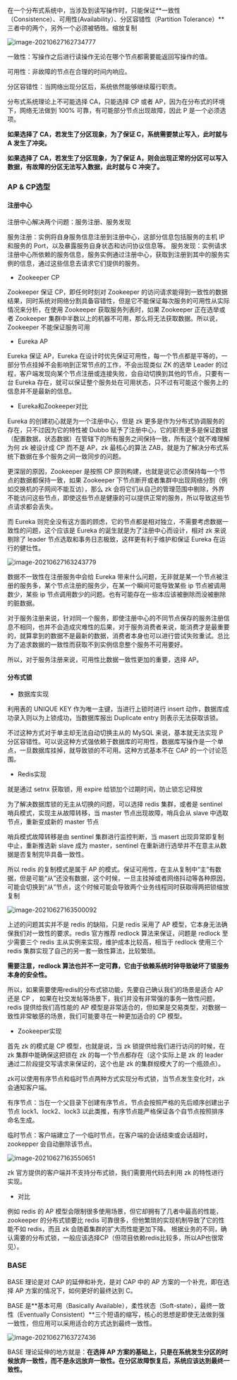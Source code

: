 

在一个分布式系统中，当涉及到读写操作时，只能保证**一致性（Consistence）、可用性(Availability）、分区容错性（Partition Tolerance）**三者中的两个，另外一个必须被牺牲。缩放复制

![image-20210627162734777](images/image-20210627162734777.png)



一致性：写操作之后进行读操作无论在哪个节点都需要能返回写操作的值。 

可用性：非故障的节点在合理的时间内响应。

 分区容错性：当网络出现分区后，系统依然能够继续履行职责。



分布式系统理论上不可能选择 CA，只能选择 CP 或者 AP，因为在分布式的环境下，网络无法做到 100% 可靠，有可能部分节点出现故障，因此 P 是一个必须选项。



**如果选择了 CA，若发生了分区现象，为了保证 C，系统需要禁止写入，此时就与 A 发生了冲突。**

**如果选择了 CA，若发生了分区现象，为了保证 A，则会出现正常的分区可以写入数据，有故障的分区无法写入数据，此时就与 C 冲突了。**



### AP & CP选型

#### 注册中心

注册中心解决两个问题：服务注册、服务发现

服务注册：实例将自身服务信息注册到注册中心，这部分信息包括服务的主机 IP 和服务的 Port，以及暴露服务自身状态和访问协议信息等。 服务发现：实例请求注册中心所依赖的服务信息，服务实例通过注册中心，获取到注册到其中的服务实例的信息，通过这些信息去请求它们提供的服务。



- Zookeeper CP 

Zookeeper 保证 CP，即任何时刻对 Zookeeper 的访问请求能得到一致性的数据结果，同时系统对网络分割具备容错性，但是它不能保证每次服务的可用性从实际情况来分析，在使用 Zookeeper 获取服务列表时，如果 Zookeeper 正在选举或者 Zookeeper 集群中半数以上的机器不可用，那么将无法获取数据。所以说，Zookeeper 不能保证服务可用



- Eureka AP

Eureka 保证 AP，Eureka 在设计时优先保证可用性，每一个节点都是平等的，一部分节点挂掉不会影响到正常节点的工作，不会出现类似 ZK 的选举 Leader 的过程，客户端发现向某个节点注册或连接失败，会自动切换到其他的节点，只要有一台 Eureka 存在，就可以保证整个服务处在可用状态，只不过有可能这个服务上的信息并不是最新的信息。



- Eureka和Zookeeper对比

Eureka 的创建初心就是为一个注册中心，但是 zk 更多是作为分布式协调服务的存在，只不过因为它的特性被 Dubbo 赋予了注册中心，它的职责更多是保证数据（配置数据，状态数据）在管辖下的所有服务之间保持一致，所有这个就不难理解为何 zk 被设计成 CP 而不是 AP，zk 最核心的算法 ZAB，就是为了解决分布式系统下数据在多个服务之间一致同步的问题。



更深层的原因，Zookeeper 是按照 CP 原则构建，也就是说它必须保持每一个节点的数据都保持一致，如果 Zookeeper 下节点断开或者集群中出现网络分割（例如交换机的子网间不能互访），那么 zk 会将它们从自己的管理范围中剔除，外界不能访问这些节点，即使这些节点是健康的可以提供正常的服务，所以导致这些节点请求都会丢失。



而 Eureka 则完全没有这方面的顾虑，它的节点都是相对独立，不需要考虑数据一致性的问题，这个应该是 Eureka 的诞生就是为了注册中心而设计，相对 zk 来说剔除了 leader 节点选取和事务日志极致，这样更有利于维护和保证 Eureka 在运行的健壮性。

![image-20210627163243779](images/image-20210627163243779.png)

数据不一致性在注册服务中会给 Eureka 带来什么问题，无非就是某一个节点被注册的服务多，某个节点注册的服务少，在某一个瞬间可能导致某些 ip 节点被调用数少，某些 ip 节点调用数少的问题。也有可能存在一些本应该被删除而没被删除的脏数据。



对于服务注册来说，针对同一个服务，即使注册中心的不同节点保存的服务注册信息不相同，也并不会造成灾难性的后果，对于服务消费者来说，能消费才是最重要的，就算拿到的数据不是最新的数据，消费者本身也可以进行尝试失败重试。总比为了追求数据的一致性而获取不到实例信息整个服务不可用要好。



所以，对于服务注册来说，可用性比数据一致性更加的重要，选择 AP。



#### 分布式锁

- 数据库实现

利用表的 UNIQUE KEY 作为唯一主键，当进行上锁时进行 insert 动作，数据库成功录入则以为上锁成功，当数据库报出 Duplicate entry 则表示无法获取该锁。

不过这种方式对于单主却无法自动切换主从的 MySQL 来说，基本就无法实现 P 分区容错性。可以说这种方式强依赖于数据库的可用性，数据库写操作是一个单点，一旦数据库挂掉，就导致锁的不可用。这种方式基本不在 CAP 的一个讨论范围。



- Redis实现

就是通过 setnx 获取锁，用 expire 给锁加个过期时间，防止锁忘记释放

为了解决数据库锁的无主从切换的问题，可以选择 redis 集群，或者是 sentinel 哨兵模式，实现主从故障转移，当 master 节点出现故障，哨兵会从 slave 中选取节点，重新变成新的 master 节点

哨兵模式故障转移是由 sentinel 集群进行监控判断，当 masert 出现异常即复制中止，重新推选新 slave 成为 master，sentinel 在重新进行选举并不在意主从数据是否复制完毕具备一致性。

所以 redis 的复制模式是属于 AP 的模式。保证可用性，在主从复制中“主”有数据，但是可能“从”还没有数据，这个时候，一旦主挂掉或者网络抖动等各种原因，可能会切换到“从”节点，这个时候可能会导致两个业务线程同时获取得两把锁缩放复制

![image-20210627163500092](images/image-20210627163500092.png)



上述的问题其实并不是 redis 的缺陷，只是 redis 采用了 AP 模型，它本身无法确保我们对一致性的要求。redis 官方推荐 redlock 算法来保证，问题是 redlock 至少需要三个 redis 主从实例来实现，维护成本比较高，相当于 redlock 使用三个 redis 集群实现了自己的另一套一致性算法，比较繁琐。

**需要注意，redlock 算法也并不一定可靠，它由于依赖系统时钟导致破坏了锁服务本身的安全性。**

所以，如果需要使用redis的分布式锁功能，先要自己确认我们的场景是适合 AP 还是 CP ， 如果在社交发帖等场景下，我们并没有非常强的事务一致性问题，redis 提供给我们高性能的 AP 模型是非常适合的，但如果是交易类型，对数据一致性非常敏感的场景，我们可能要寻在一种更加适合的 CP 模型。



- Zookeeper实现

首先 zk 的模式是 CP 模型，也就是说，当 zk 锁提供给我们进行访问的时候，在 zk 集群中能确保这把锁在 zk 的每一个节点都存在（这个实际上是 zk 的 leader 通过二阶段提交写请求来保证的，这个也是 zk 的集群规模大了的一个瓶颈点）。

zk可以使用有序节点和临时节点两种方式实现分布式锁，当节点发生变化时，zk会通知客户端。

有序节点：当在一个父目录下创建有序节点，节点会按照严格的先后顺序创建出子节点 lock1、lock2、lock3 以此类推，有序节点能严格保证各个自节点按照排序命名生成。

 临时节点：客户端建立了一个临时节点，在客户端的会话结束或会话超时，zookepper 会自动删除该节点。

![image-20210627163550651](images/image-20210627163550651.png)

zk 官方提供的客户端并不支持分布式锁，我们需要用代码去利用 zk 的特性进行实现。	

- 对比

例如 redis 的 AP 模型会限制很多使用场景，但它却拥有了几者中最高的性能，zookeeper 的分布式锁要比 redis 可靠很多，但他繁琐的实现机制导致了它的性能不如 redis，而且 zk 会随着集群的扩大而性能更加下降。 根据业务的不同，确认需要的分布式锁，一般应该选择CP（但项目依赖redis比较多，所以AP也很常见）。



### BASE

BASE 理论是对 CAP 的延伸和补充，是对 CAP 中的 AP 方案的一个补充，即在选择 AP 方案的情况下，如何更好的最终达到 C。

BASE 是**基本可用（Basically Available），柔性状态（Soft-state），最终一致性（Eventually Consistent）**三个短语的缩写，核心的思想是即使无法做到强一致性，但应用可以采用适合的方式达到最终一致性。

![image-20210627163727436](images/image-20210627163727436.png)



BASE 理论延伸的地方就是：**在选择 AP 方案的基础上，只是在系统发生分区的时候放弃一致性，而不是永远放弃一致性。在分区故障恢复后，系统应该达到最终一致性。**
